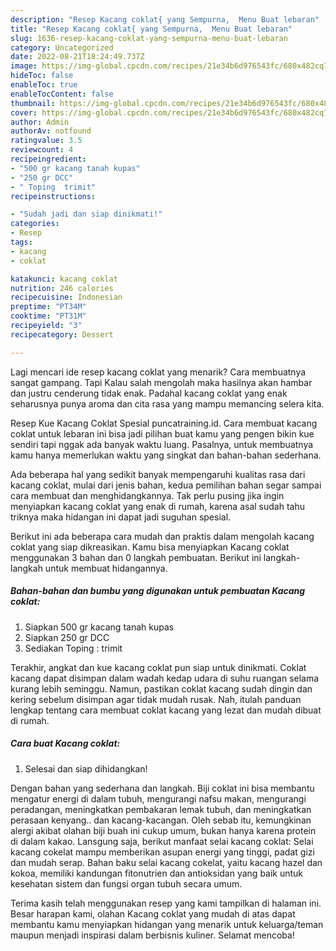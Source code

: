 ```yaml
---
description: "Resep Kacang coklat{ yang Sempurna,  Menu Buat lebaran"
title: "Resep Kacang coklat{ yang Sempurna,  Menu Buat lebaran"
slug: 1636-resep-kacang-coklat-yang-sempurna-menu-buat-lebaran
category: Uncategorized
date: 2022-08-21T18:24:49.737Z
image: https://img-global.cpcdn.com/recipes/21e34b6d976543fc/680x482cq70/kacang-coklat-foto-resep-utama.jpg
hideToc: false
enableToc: true
enableTocContent: false
thumbnail: https://img-global.cpcdn.com/recipes/21e34b6d976543fc/680x482cq70/kacang-coklat-foto-resep-utama.jpg
cover: https://img-global.cpcdn.com/recipes/21e34b6d976543fc/680x482cq70/kacang-coklat-foto-resep-utama.jpg
author: Admin
authorAv: notfound
ratingvalue: 3.5
reviewcount: 4
recipeingredient:
- "500 gr kacang tanah kupas"
- "250 gr DCC"
- " Toping  trimit"
recipeinstructions:

- "Sudah jadi dan siap dinikmati!"
categories:
- Resep
tags:
- kacang
- coklat

katakunci: kacang coklat 
nutrition: 246 calories
recipecuisine: Indonesian
preptime: "PT34M"
cooktime: "PT31M"
recipeyield: "3"
recipecategory: Dessert

---
```



Lagi mencari ide resep kacang coklat yang menarik? Cara membuatnya sangat gampang. Tapi Kalau salah mengolah maka hasilnya akan hambar dan justru cenderung tidak enak. Padahal kacang coklat yang enak seharusnya punya aroma dan cita rasa yang mampu memancing selera kita.


Resep Kue Kacang Coklat Spesial puncatraining.id. Cara membuat kacang coklat untuk lebaran ini bisa jadi pilihan buat kamu yang pengen bikin kue sendiri tapi nggak ada banyak waktu luang. Pasalnya, untuk membuatnya kamu hanya memerlukan waktu yang singkat dan bahan-bahan sederhana.

Ada beberapa hal yang sedikit banyak mempengaruhi kualitas rasa dari kacang coklat, mulai dari jenis bahan, kedua pemilihan bahan segar sampai cara membuat dan menghidangkannya. Tak perlu pusing jika ingin menyiapkan kacang coklat yang enak di rumah, karena asal sudah tahu triknya maka hidangan ini dapat jadi suguhan spesial.


Berikut ini ada beberapa cara mudah dan praktis dalam mengolah kacang coklat yang siap dikreasikan. Kamu bisa menyiapkan Kacang coklat menggunakan 3 bahan dan 0 langkah pembuatan. Berikut ini langkah-langkah untuk membuat hidangannya.

<!--inarticleads1-->

##### Bahan-bahan dan bumbu yang digunakan untuk pembuatan Kacang coklat:

1. Siapkan 500 gr kacang tanah kupas
1. Siapkan 250 gr DCC
1. Sediakan  Toping : trimit


Terakhir, angkat dan kue kacang coklat pun siap untuk dinikmati. Coklat kacang dapat disimpan dalam wadah kedap udara di suhu ruangan selama kurang lebih seminggu. Namun, pastikan coklat kacang sudah dingin dan kering sebelum disimpan agar tidak mudah rusak. Nah, itulah panduan lengkap tentang cara membuat coklat kacang yang lezat dan mudah dibuat di rumah. 

<!--inarticleads2-->

##### Cara buat Kacang coklat:


1. Selesai dan siap dihidangkan!

Dengan bahan yang sederhana dan langkah. Biji coklat ini bisa membantu mengatur energi di dalam tubuh, mengurangi nafsu makan, mengurangi peradangan, meningkatkan pembakaran lemak tubuh, dan meningkatkan perasaan kenyang.. dan kacang-kacangan. Oleh sebab itu, kemungkinan alergi akibat olahan biji buah ini cukup umum, bukan hanya karena protein di dalam kakao. Lansgung saja, berikut manfaat selai kacang coklat: Selai kacang cokelat mampu memberikan asupan energi yang tinggi, padat gizi dan mudah serap. Bahan baku selai kacang cokelat, yaitu kacang hazel dan kokoa, memiliki kandungan fitonutrien dan antioksidan yang baik untuk kesehatan sistem dan fungsi organ tubuh secara umum. 

Terima kasih telah menggunakan resep yang kami tampilkan di halaman ini. Besar harapan kami, olahan Kacang coklat yang mudah di atas dapat membantu kamu menyiapkan hidangan yang menarik untuk keluarga/teman maupun menjadi inspirasi dalam berbisnis kuliner. Selamat mencoba!
